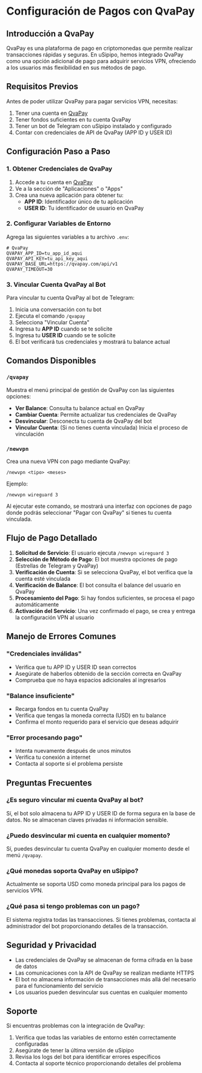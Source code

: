 # Configuración de Pagos con QvaPay

## Introducción a QvaPay

QvaPay es una plataforma de pago en criptomonedas que permite realizar transacciones rápidas y seguras. En uSipipo, hemos integrado QvaPay como una opción adicional de pago para adquirir servicios VPN, ofreciendo a los usuarios más flexibilidad en sus métodos de pago.

## Requisitos Previos

Antes de poder utilizar QvaPay para pagar servicios VPN, necesitas:

1. Tener una cuenta en [QvaPay](https://qvapay.com)
2. Tener fondos suficientes en tu cuenta QvaPay
3. Tener un bot de Telegram con uSipipo instalado y configurado
4. Contar con credenciales de API de QvaPay (APP ID y USER ID)

## Configuración Paso a Paso

### 1. Obtener Credenciales de QvaPay

1. Accede a tu cuenta en [QvaPay](https://qvapay.com)
2. Ve a la sección de "Aplicaciones" o "Apps"
3. Crea una nueva aplicación para obtener tu:
   - **APP ID**: Identificador único de tu aplicación
   - **USER ID**: Tu identificador de usuario en QvaPay

### 2. Configurar Variables de Entorno

Agrega las siguientes variables a tu archivo `.env`:

```env
# QvaPay
QVAPAY_APP_ID=tu_app_id_aqui
QVAPAY_API_KEY=tu_api_key_aqui
QVAPAY_BASE_URL=https://qvapay.com/api/v1
QVAPAY_TIMEOUT=30
```

### 3. Vincular Cuenta QvaPay al Bot

Para vincular tu cuenta QvaPay al bot de Telegram:

1. Inicia una conversación con tu bot
2. Ejecuta el comando `/qvapay`
3. Selecciona "Vincular Cuenta"
4. Ingresa tu **APP ID** cuando se te solicite
5. Ingresa tu **USER ID** cuando se te solicite
6. El bot verificará tus credenciales y mostrará tu balance actual

## Comandos Disponibles

### `/qvapay`

Muestra el menú principal de gestión de QvaPay con las siguientes opciones:

- **Ver Balance**: Consulta tu balance actual en QvaPay
- **Cambiar Cuenta**: Permite actualizar tus credenciales de QvaPay
- **Desvincular**: Desconecta tu cuenta de QvaPay del bot
- **Vincular Cuenta**: (Si no tienes cuenta vinculada) Inicia el proceso de vinculación

### `/newvpn`

Crea una nueva VPN con pago mediante QvaPay:

```
/newvpn <tipo> <meses>
```

Ejemplo:
```
/newvpn wireguard 3
```

Al ejecutar este comando, se mostrará una interfaz con opciones de pago donde podrás seleccionar "Pagar con QvaPay" si tienes tu cuenta vinculada.

## Flujo de Pago Detallado

1. **Solicitud de Servicio**: El usuario ejecuta `/newvpn wireguard 3`
2. **Selección de Método de Pago**: El bot muestra opciones de pago (Estrellas de Telegram y QvaPay)
3. **Verificación de Cuenta**: Si se selecciona QvaPay, el bot verifica que la cuenta esté vinculada
4. **Verificación de Balance**: El bot consulta el balance del usuario en QvaPay
5. **Procesamiento del Pago**: Si hay fondos suficientes, se procesa el pago automáticamente
6. **Activación del Servicio**: Una vez confirmado el pago, se crea y entrega la configuración VPN al usuario

## Manejo de Errores Comunes

### "Credenciales inválidas"

- Verifica que tu APP ID y USER ID sean correctos
- Asegúrate de haberlos obtenido de la sección correcta en QvaPay
- Comprueba que no haya espacios adicionales al ingresarlos

### "Balance insuficiente"

- Recarga fondos en tu cuenta QvaPay
- Verifica que tengas la moneda correcta (USD) en tu balance
- Confirma el monto requerido para el servicio que deseas adquirir

### "Error procesando pago"

- Intenta nuevamente después de unos minutos
- Verifica tu conexión a internet
- Contacta al soporte si el problema persiste

## Preguntas Frecuentes

### ¿Es seguro vincular mi cuenta QvaPay al bot?

Sí, el bot solo almacena tu APP ID y USER ID de forma segura en la base de datos. No se almacenan claves privadas ni información sensible.

### ¿Puedo desvincular mi cuenta en cualquier momento?

Sí, puedes desvincular tu cuenta QvaPay en cualquier momento desde el menú `/qvapay`.

### ¿Qué monedas soporta QvaPay en uSipipo?

Actualmente se soporta USD como moneda principal para los pagos de servicios VPN.

### ¿Qué pasa si tengo problemas con un pago?

El sistema registra todas las transacciones. Si tienes problemas, contacta al administrador del bot proporcionando detalles de la transacción.

## Seguridad y Privacidad

- Las credenciales de QvaPay se almacenan de forma cifrada en la base de datos
- Las comunicaciones con la API de QvaPay se realizan mediante HTTPS
- El bot no almacena información de transacciones más allá del necesario para el funcionamiento del servicio
- Los usuarios pueden desvincular sus cuentas en cualquier momento

## Soporte

Si encuentras problemas con la integración de QvaPay:

1. Verifica que todas las variables de entorno estén correctamente configuradas
2. Asegúrate de tener la última versión de uSipipo
3. Revisa los logs del bot para identificar errores específicos
4. Contacta al soporte técnico proporcionando detalles del problema